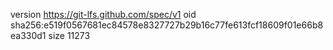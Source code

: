 version https://git-lfs.github.com/spec/v1
oid sha256:e519f0567681ec84578e8327727b29b16c77fe613fcf18609f01e66b8ea330d1
size 11273
